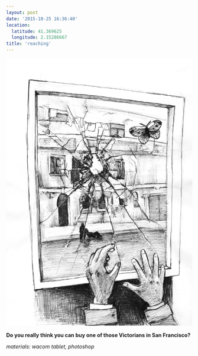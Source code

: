 ```yaml
---
layout: post
date: '2015-10-25 16:36:40'
location:
  latitude: 41.369625
  longitude: 2.15286667
title: 'reaching'
---
```

<img src="/art/all/reaching.jpg">

<b>Do you really think you can buy one of those Victorians in San Francisco?</b>


<i>materials: wacom tablet, photoshop</i>
